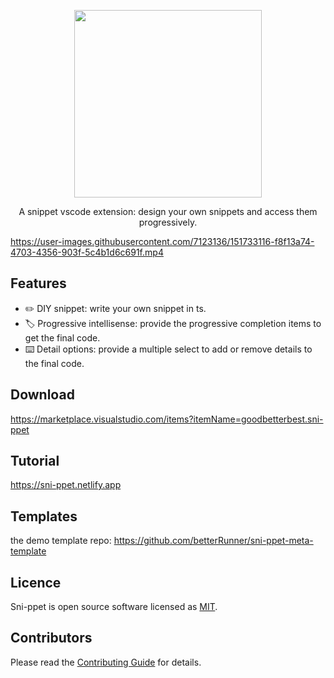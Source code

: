 
<p align="center">
  <a href="https://github.com/betterRunner/sni-ppet-private">
    <img width="300" src="https://user-images.githubusercontent.com/7123136/136742302-8b5e7e49-ae1d-417f-88a4-cac00bf91f87.png">
  </a>
  <br>
</p>

<p align="center">A snippet vscode extension: design your own snippets and access them progressively.
</p>

https://user-images.githubusercontent.com/7123136/151733116-f8f13a74-4703-4356-903f-5c4b1d6c691f.mp4

## Features

- ✏️ DIY snippet: write your own snippet in ts.
- 🏷️ Progressive intellisense: provide the progressive completion items to get the final code.
- ⌨️ Detail options: provide a multiple select to add or remove details to the final code.

## Download

https://marketplace.visualstudio.com/items?itemName=goodbetterbest.sni-ppet

## Tutorial

https://sni-ppet.netlify.app

## Templates
the demo template repo: https://github.com/betterRunner/sni-ppet-meta-template

## Licence

Sni-ppet is open source software licensed as
[MIT](https://github.com/betterRunner/sni-ppet/blob/main/LICENSE.md).

## Contributors

Please read the [Contributing Guide](./.github/contributing.md) for details.
